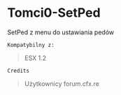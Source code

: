# Tomci0-SetPed

SetPed z menu do ustawiania pedów

``` Kompatybilny z: ```

> ESX 1.2


``` Credits ```

> Użytkownicy forum.cfx.re

